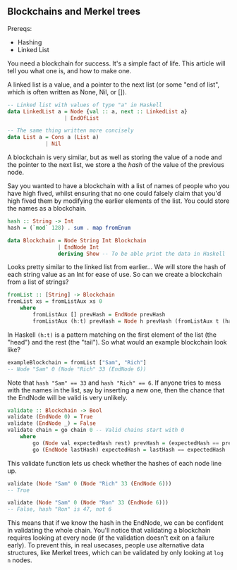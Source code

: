 ## Blockchains and Merkel trees

Prereqs:
- Hashing
- Linked List

You need a blockchain for success. It's a simple fact of life. This article will tell you what one is, and how to make one.

A linked list is a value, and a pointer to the next list (or some "end of list", which is often written as None, Nil, or []).
```hs
-- Linked list with values of type "a" in Haskell
data LinkedList a = Node {val :: a, next :: LinkedList a}
                  | EndOfList

-- The same thing written more concisely
data List a = Cons a (List a)
            | Nil
```

A blockchain is very similar, but as well as storing the value of a node and the pointer to the next list, we store a the *hash* of the value of the previous node. 

Say you wanted to have a blockchain with a list of names of people who you have high fived, whilst ensuring that no one could falsely claim that you'd high fived them by modifying the earlier elements of the list. You could store the names as a blockchain.

```hs
hash :: String -> Int
hash = (`mod` 128) . sum . map fromEnum

data Blockchain = Node String Int Blockchain
                | EndNode Int
                deriving Show -- To be able print the data in Haskell
```

Looks pretty similar to the linked list from earlier... We will store the hash of each string value as an Int for ease of use. So can we create a blockchain from a list of strings?

```hs
fromList :: [String] -> Blockchain
fromList xs = fromListAux xs 0
    where
        fromListAux [] prevHash = EndNode prevHash
        fromListAux (h:t) prevHash = Node h prevHash (fromListAux t (hash h))
```

In Haskell ```(h:t)``` is a pattern matching on the first element of the list (the "head") and the rest (the "tail"). So what would an example blockchain look like?

```hs
exampleBlockchain = fromList ["Sam", "Rich"]
-- Node "Sam" 0 (Node "Rich" 33 (EndNode 6))
```
Note that ```hash "Sam" == 33``` and ```hash "Rich" == 6```. If anyone tries to mess with the names in the list, say by inserting a new one, then the chance that the EndNode will be valid is very unlikely.

```hs
validate :: Blockchain -> Bool
validate (EndNode 0) = True
validate (EndNode _) = False
validate chain = go chain 0 -- Valid chains start with 0
    where
        go (Node val expectedHash rest) prevHash = (expectedHash == prevHash) && go rest (hash val)
        go (EndNode lastHash) expectedHash = lastHash == expectedHash
```
This validate function lets us check whether the hashes of each node line up.
```hs
validate (Node "Sam" 0 (Node "Rich" 33 (EndNode 6)))
-- True

validate (Node "Sam" 0 (Node "Ron" 33 (EndNode 6)))
-- False, hash "Ron" is 47, not 6
```
This means that if we know the hash in the EndNode, we can be confident in validating the whole chain. You'll notice that validating a blockchain requires looking at every node (if the validation doesn't exit on a failure early). To prevent this, in real usecases, people use alternative data structures, like Merkel trees, which can be validated by only looking at ```log n``` nodes.